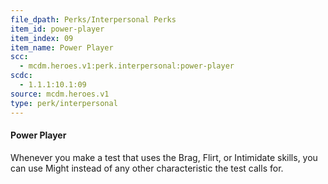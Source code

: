 ```yaml
---
file_dpath: Perks/Interpersonal Perks
item_id: power-player
item_index: 09
item_name: Power Player
scc:
  - mcdm.heroes.v1:perk.interpersonal:power-player
scdc:
  - 1.1.1:10.1:09
source: mcdm.heroes.v1
type: perk/interpersonal
---
```


#### Power Player

Whenever you make a test that uses the Brag, Flirt, or Intimidate skills, you can use Might instead of any other characteristic the test calls for.
